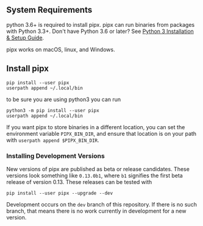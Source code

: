 ## System Requirements
python 3.6+ is required to install pipx. pipx can run binaries from packages with Python 3.3+. Don't have Python 3.6 or later? See [Python 3 Installation & Setup Guide](https://realpython.com/installing-python/).

pipx works on macOS, linux, and Windows.

## Install pipx
```
pip install --user pipx
userpath append ~/.local/bin
```

to be sure you are using python3 you can run

```
python3 -m pip install --user pipx
userpath append ~/.local/bin
```

If you want pipx to store binaries in a different location, you can set the environment variable `PIPX_BIN_DIR`, and ensure that location is on your path with `userpath append $PIPX_BIN_DIR`.

### Installing Development Versions
New versions of pipx are published as beta or release candidates. These versions look something like `0.13.0b1`, where `b1` signifies the first beta release of version 0.13. These releases can be tested with
```
pip install --user pipx --upgrade --dev
```
Development occurs on the `dev` branch of this repository. If there is no such branch, that means there is no work currently in development for a new version.

